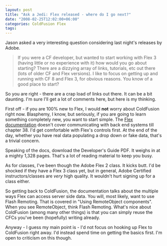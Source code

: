 ```yaml
---
layout: post
title: "Ask a Jedi: Flex released - where do I go next?"
date: "2008-02-25T12:02:00+06:00"
categories: ColdFusion Flex 
tags: 
---
```


Jason asked a very interesting question considering last night's releases by Adobe.

<blockquote>
<p>
If you were a CF developer, but wanted to start working with Flex 3 (having little or no experience with it) how would you go about starting?  There are a dizzying array of links, tutorials, etc out there (lots of older CF and Flex versions).  I like to focus on getting up and running with CF 8 and Flex 3, for obvious reasons.  You know of a good place to start?
</p>
</blockquote>
<!--more-->
So you are right - there are a crap load of links out there. It can be a bit daunting. I'm sure I'll get a lot of comments here, but here is my thinking.

First off - if you are 100% new to Flex, I would <b>not</b> worry about ColdFusion right now. Blasphemy, I know, but seriously, if you are going to learn something completely new, you want to start simple. The <a href="http://www.adobe.com/support/documentation/en/flex/">Flex documentation</a> doesn't cover communicating with back end systems till chapter 38. I'd get comfortable with Flex's controls first. At the end of the day, whether you have real data populating a drop down or fake data, that's a trivial concern. 

Speaking of the docs, download the Developer's Guide PDF. It weighs in at a mighty 1,328 pages. That's a lot of reading material to keep you busy. 

As for classes, I've been though the Adobe Flex 2 class. It kicks butt. I'd be shocked if they have a Flex 3 class yet, but in general, Adobe Certified instructors/classes are <i>very</i> high quality. It wouldn't hurt signing up for a class either.

So getting back to ColdFusion, the documentation talks about the multiple ways Flex can access server side data. You will, most likely, want to use Flash Remoting. That is covered in "Using RemoteObject components". When you see RemoteObject, think Flash Remoting. What's nice about ColdFusion (among many other things) is that you can simply reuse the CFCs you've been (hopefully) writing already. 

Anyway - I guess my main point is - I'd not focus on hooking up Flex to ColdFusion right away. I'd instead spend time on getting the basics first. I'm open to criticism on this though.